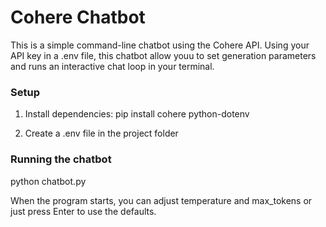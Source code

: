 # Cohere Chatbot
This is a simple command-line chatbot using the Cohere API. Using your API key in a .env file, this chatbot allow youu to set generation parameters and runs an interactive chat loop in your terminal.

### Setup
1. Install dependencies:
pip install cohere python-dotenv

2. Create a .env file in the project folder

### Running the chatbot
python chatbot.py

When the program starts, you can adjust temperature and max_tokens or just press Enter to use the defaults.
